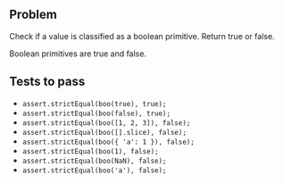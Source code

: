 ## Problem

Check if a value is classified as a boolean primitive. Return true or false.

Boolean primitives are true and false.

## Tests to pass

- `assert.strictEqual(boo(true), true);`
- `assert.strictEqual(boo(false), true);`
- `assert.strictEqual(boo([1, 2, 3]), false);`
- `assert.strictEqual(boo([].slice), false);`
- `assert.strictEqual(boo({ 'a': 1 }), false);`
- `assert.strictEqual(boo(1), false);`
- `assert.strictEqual(boo(NaN), false);`
- `assert.strictEqual(boo('a'), false);`
